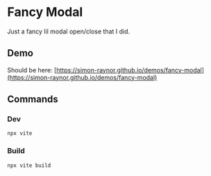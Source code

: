 # Fancy Modal

Just a fancy lil modal open/close that I did.

## Demo

Should be here: [https://simon-raynor.github.io/demos/fancy-modal](https://simon-raynor.github.io/demos/fancy-modal)

## Commands

### Dev

```
npx vite
```

### Build

```
npx vite build
```

